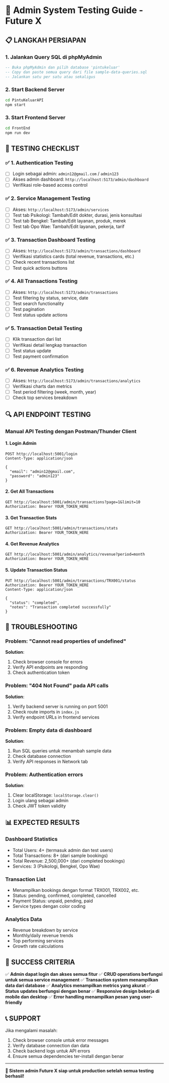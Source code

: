# 🔧 Admin System Testing Guide - Future X

## 📋 **LANGKAH PERSIAPAN**

### 1. **Jalankan Query SQL di phpMyAdmin**
```sql
-- Buka phpMyAdmin dan pilih database 'pintukeluar'
-- Copy dan paste semua query dari file sample-data-queries.sql
-- Jalankan satu per satu atau sekaligus
```

### 2. **Start Backend Server**
```bash
cd PintuKeluarAPI
npm start
```

### 3. **Start Frontend Server**
```bash
cd FrontEnd
npm run dev
```

## 🧪 **TESTING CHECKLIST**

### ✅ **1. Authentication Testing**
- [ ] Login sebagai admin: `admin12@gmail.com` / `admin123`
- [ ] Akses admin dashboard: `http://localhost:5173/admin/dashboard`
- [ ] Verifikasi role-based access control

### ✅ **2. Service Management Testing**
- [ ] Akses: `http://localhost:5173/admin/services`
- [ ] Test tab Psikologi: Tambah/Edit dokter, durasi, jenis konsultasi
- [ ] Test tab Bengkel: Tambah/Edit layanan, produk, merek
- [ ] Test tab Opo Wae: Tambah/Edit layanan, pekerja, tarif

### ✅ **3. Transaction Dashboard Testing**
- [ ] Akses: `http://localhost:5173/admin/transactions/dashboard`
- [ ] Verifikasi statistics cards (total revenue, transactions, etc.)
- [ ] Check recent transactions list
- [ ] Test quick actions buttons

### ✅ **4. All Transactions Testing**
- [ ] Akses: `http://localhost:5173/admin/transactions`
- [ ] Test filtering by status, service, date
- [ ] Test search functionality
- [ ] Test pagination
- [ ] Test status update actions

### ✅ **5. Transaction Detail Testing**
- [ ] Klik transaction dari list
- [ ] Verifikasi detail lengkap transaction
- [ ] Test status update
- [ ] Test payment confirmation

### ✅ **6. Revenue Analytics Testing**
- [ ] Akses: `http://localhost:5173/admin/transactions/analytics`
- [ ] Verifikasi charts dan metrics
- [ ] Test period filtering (week, month, year)
- [ ] Check top services breakdown

## 🔍 **API ENDPOINT TESTING**

### **Manual API Testing dengan Postman/Thunder Client**

#### 1. **Login Admin**
```http
POST http://localhost:5001/login
Content-Type: application/json

{
  "email": "admin12@gmail.com",
  "password": "admin123"
}
```

#### 2. **Get All Transactions**
```http
GET http://localhost:5001/admin/transactions?page=1&limit=10
Authorization: Bearer YOUR_TOKEN_HERE
```

#### 3. **Get Transaction Stats**
```http
GET http://localhost:5001/admin/transactions/stats
Authorization: Bearer YOUR_TOKEN_HERE
```

#### 4. **Get Revenue Analytics**
```http
GET http://localhost:5001/admin/analytics/revenue?period=month
Authorization: Bearer YOUR_TOKEN_HERE
```

#### 5. **Update Transaction Status**
```http
PUT http://localhost:5001/admin/transactions/TRX001/status
Authorization: Bearer YOUR_TOKEN_HERE
Content-Type: application/json

{
  "status": "completed",
  "notes": "Transaction completed successfully"
}
```

## 🐛 **TROUBLESHOOTING**

### **Problem: "Cannot read properties of undefined"**
**Solution**: 
1. Check browser console for errors
2. Verify API endpoints are responding
3. Check authentication token

### **Problem: "404 Not Found" pada API calls**
**Solution**:
1. Verify backend server is running on port 5001
2. Check route imports in `index.js`
3. Verify endpoint URLs in frontend services

### **Problem: Empty data di dashboard**
**Solution**:
1. Run SQL queries untuk menambah sample data
2. Check database connection
3. Verify API responses in Network tab

### **Problem: Authentication errors**
**Solution**:
1. Clear localStorage: `localStorage.clear()`
2. Login ulang sebagai admin
3. Check JWT token validity

## 📊 **EXPECTED RESULTS**

### **Dashboard Statistics**
- Total Users: 4+ (termasuk admin dan test users)
- Total Transactions: 8+ (dari sample bookings)
- Total Revenue: 2,500,000+ (dari completed bookings)
- Services: 3 (Psikologi, Bengkel, Opo Wae)

### **Transaction List**
- Menampilkan bookings dengan format TRX001, TRX002, etc.
- Status: pending, confirmed, completed, cancelled
- Payment Status: unpaid, pending, paid
- Service types dengan color coding

### **Analytics Data**
- Revenue breakdown by service
- Monthly/daily revenue trends
- Top performing services
- Growth rate calculations

## 🎯 **SUCCESS CRITERIA**

✅ **Admin dapat login dan akses semua fitur**
✅ **CRUD operations berfungsi untuk semua service management**
✅ **Transaction system menampilkan data dari database**
✅ **Analytics menampilkan metrics yang akurat**
✅ **Status updates berfungsi dengan benar**
✅ **Responsive design bekerja di mobile dan desktop**
✅ **Error handling menampilkan pesan yang user-friendly**

## 📞 **SUPPORT**

Jika mengalami masalah:
1. Check browser console untuk error messages
2. Verify database connection dan data
3. Check backend logs untuk API errors
4. Ensure semua dependencies ter-install dengan benar

---

**🎉 Sistem admin Future X siap untuk production setelah semua testing berhasil!**
